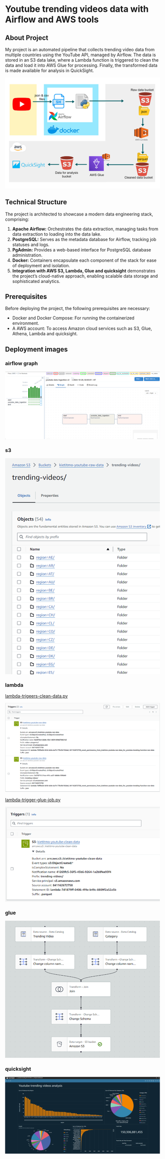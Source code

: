 # Youtube trending videos data with Airflow and AWS tools 
## About Project
My project is an automated pipeline that collects trending video data from multiple countries using the YouTube API, managed by Airflow. The data is stored in an S3 data lake, where a Lambda function is triggered to clean the data and load it into AWS Glue for processing. Finally, the transformed data is made available for analysis in QuickSight.

![pipeline](./images/youtube_pipeline.jpg)

## Technical Structure
The project is architected to showcase a modern data engineering stack, comprising:

1. **Apache Airflow:** Orchestrates the data extraction, managing tasks from data extraction to loading into the data lake.
2. **PostgreSQL:** Serves as the metadata database for Airflow, tracking job statuses and logs.
3. **PgAdmin:** Provides a web-based interface for PostgreSQL database administration.
4. **Docker:** Containers encapsulate each component of the stack for ease of deployment and isolation.
5. **Integration with AWS S3, Lambda, Glue and quicksight** demonstrates the project’s cloud-native approach, enabling scalable data storage and sophisticated analytics.

## Prerequisites

Before deploying the project, the following prerequisites are necessary:

- Docker and Docker Compose: For running the containerized environment.
- A AWS account: To access Amazon cloud services such as S3, Glue, Athena, Lambda and quicksight.

## Deployment images
### airflow graph
![airflow](./images/airflow-graph.png)

### s3 
![s3](./images/s3-raw.png)

### lambda 
[lambda-trigeers-clean-data.py](./lambda-funtions/youtube-trending-function-raw-data-trigger.py) 

![lambda-trigeers-clean-data](./images/lambda-trigeers-clean-data.png) 

[lambda-trigger-glue-job.py](./lambda-funtions/lambda-trigger-glue-job.py) 

![lambda-trigger-glue-job](./images/lambda-trigger-glue-job.png)

### glue 
![glue](./images/glue-etl.png)

### quicksight 
![glue](./images/quicksight-demo.png)



